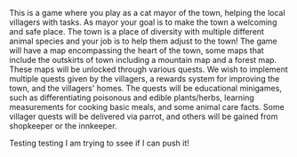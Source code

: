 This is a game where you play as a cat mayor of the town, helping the local villagers with tasks. As mayor your goal is to make the town a welcoming and safe place. The town is a place of diversity with multiple different animal species and your job is to help them adjust to the town! 
The game will have a map encompassing the heart of the town, some maps that include the outskirts of town including a mountain map and a forest map. These maps will be unlocked through various quests.
We wish to implement multiple quests given by the villagers, a rewards system for improving the town, and the villagers' homes. The quests will be educational minigames, such as differentiating poisonous and edible plants/herbs, learning measurements for cooking basic meals, and some animal care facts. Some villager quests will be delivered via parrot, and others will be gained from shopkeeper or the innkeeper.

Testing testing I am trying to ssee if I can push it!
